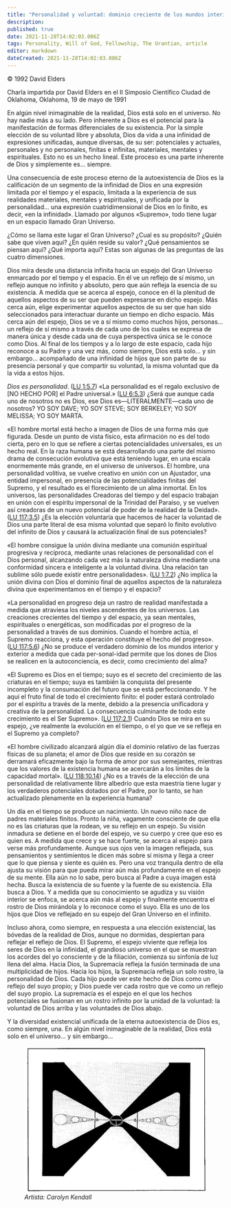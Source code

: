 ```yaml
---
title: "Personalidad y voluntad: dominio creciente de los mundos interior y exterior"
description:
published: true
date: 2021-11-28T14:02:03.086Z
tags: Personality, Will of God, Fellowship, The Urantian, article
editor: markdown
dateCreated: 2021-11-28T14:02:03.086Z
---
```


<p class="v-card v-sheet theme--light gray lighten-3 px-2">© 1992 David Elders</p>

Charla impartida por David Elders en el II Simposio Científico
Ciudad de Oklahoma, Oklahoma, 19 de mayo de 1991

En algún nivel inimaginable de la realidad, Dios está solo en el universo. No hay nadie más a su lado. Pero inherente a Dios es el potencial para la manifestación de formas diferenciales de su existencia. Por la simple elección de su voluntad libre y absoluta, Dios da vida a una infinidad de expresiones unificadas, aunque diversas, de su ser: potenciales y actuales, personales y no personales, finitas e infinitas, materiales, mentales y espirituales. Esto no es un hecho lineal. Este proceso es una parte inherente de Dios y simplemente es... siempre.

Una consecuencia de este proceso eterno de la autoexistencia de Dios es la calificación de un segmento de la infinidad de Dios en una expresión limitada por el tiempo y el espacio, limitada a la experiencia de sus realidades materiales, mentales y espirituales, y unificada por la personalidad... una expresión cuatridimensional de Dios en lo finito, es decir, «en la infinidad». Llamado por algunos «Supremo», todo tiene lugar en un espacio llamado Gran Universo.

¿Cómo se llama este lugar el Gran Universo? ¿Cual es su propósito? ¿Quién sabe que viven aquí? ¿En quién reside su valor? ¿Qué pensamientos se piensan aquí? ¿Qué importa aquí? Estas son algunas de las preguntas de las cuatro dimensiones.

Dios mira desde una distancia infinita hacia un espejo del Gran Universo enmarcado por el tiempo y el espacio. En él ve un reflejo de sí mismo, un reflejo aunque no infinito y absoluto, pero que aún refleja la esencia de su existencia. A medida que se acerca al espejo, conoce en él la plenitud de aquellos aspectos de su ser que pueden expresarse en dicho espejo. Más cerca aún, elige experimentar aquellos aspectos de su ser que han sido seleccionados para interactuar durante un tiempo en dicho espacio. Más cerca aún del espejo, Dios se ve a sí mismo como muchos hijos, personas... un reflejo de sí mismo a través de cada uno de los cuales se expresa de manera única y desde cada una de cuya perspectiva única se le conoce como Dios. Al final de los tiempos y a lo largo de este espacio, cada hijo reconoce a su Padre y una vez más, como siempre, Dios está solo... y sin embargo... acompañado de una infinidad de hijos que son parte de su presencia personal y que compartir su voluntad, la misma voluntad que da la vida a estos hijos.

_Dios es personalidad_. ([LU 1:5.7](/es/The_Urantia_Book/1#p5_7)) «La personalidad es el regalo exclusivo de [NO HECHO POR] el Padre universal.» ([LU 6:5.3](/es/The_Urantia_Book/6#p5_3)) ¿Será que aunque cada uno de nosotros no es Dios, ese Dios es—LITERALMENTE—cada uno de nosotros? YO SOY DAVE; YO SOY STEVE; SOY BERKELEY; YO SOY MELISSA; YO SOY MARTA.

«El hombre mortal está hecho a imagen de Dios de una forma más que figurada. Desde un punto de vista físico, esta afirmación no es del todo cierta, pero en lo que se refiere a ciertas potencialidades universales, es un hecho real. En la raza humana se está desarrollando una parte del mismo drama de consecución evolutiva que está teniendo lugar, en una escala enormemente más grande, en el universo de universos. El hombre, una personalidad volitiva, se vuelve creativo en unión con un Ajustador, una entidad impersonal, en presencia de las potencialidades finitas del Supremo, y el resultado es el florecimiento de un alma inmortal. En los universos, las personalidades Creadoras del tiempo y del espacio trabajan en unión con el espíritu impersonal de la Trinidad del Paraíso, y se vuelven así creadoras de un nuevo potencial de poder de la realidad de la Deidad». ([LU 117:3.5](/es/The_Urantia_Book/117#p3_5)) ¿Es la elección voluntaria que hacemos de hacer la voluntad de Dios una parte literal de esa misma voluntad que separó lo finito evolutivo del infinito de Dios y causará la actualización final de sus potenciales?

«El hombre consigue la unión divina mediante una comunión espiritual progresiva y recíproca, mediante unas relaciones de personalidad con el Dios personal, alcanzando cada vez más la naturaleza divina mediante una conformidad sincera e inteligente a la voluntad divina. Una relación tan sublime sólo puede existir entre personalidades». ([LU 1:7.2](/es/The_Urantia_Book/1#p7_2)) ¿No implica la unión divina con Dios el dominio final de aquellos aspectos de la naturaleza divina que experimentamos en el tiempo y el espacio?

«La personalidad en progreso deja un rastro de realidad manifestada a medida que atraviesa los niveles ascendentes de los universos. Las creaciones crecientes del tiempo y del espacio, ya sean mentales, espirituales o energéticas, son modificadas por el progreso de la personalidad a través de sus dominios. Cuando el hombre actúa, el Supremo reacciona, y esta operación constituye el hecho del progreso». ([LU 117:5.6](/es/The_Urantia_Book/117#p5_6)) ¿No se produce el verdadero dominio de los mundos interior y exterior a medida que cada per-sonal-idad permite que los dones de Dios se realicen en la autoconciencia, es decir, como crecimiento del alma?

«El Supremo es Dios en el tiempo; suyo es el secreto del crecimiento de las criaturas en el tiempo; suya es también la conquista del presente incompleto y la consumación del futuro que se está perfeccionando. Y he aquí el fruto final de todo el crecimiento finito: el poder estará controlado por el espíritu a través de la mente, debido a la presencia unificadora y creativa de la personalidad. La consecuencia culminante de todo este crecimiento es el Ser Supremo». ([LU 117:2.1](/es/The_Urantia_Book/117#p2_1)) Cuando Dios se mira en su espejo, ¿ve realmente la evolución en el tiempo, o el yo que ve se refleja en el Supremo ya completo?

«El hombre civilizado alcanzará algún día el dominio relativo de las fuerzas físicas de su planeta; el amor de Dios que reside en su corazón se derramará eficazmente bajo la forma de amor por sus semejantes, mientras que los valores de la existencia humana se acercarán a los límites de la capacidad mortal». ([LU 118:10.14](/es/The_Urantia_Book/118#p10_14)) ¿No es a través de la elección de una personalidad de relativamente libre albedrío que esta maestría tiene lugar y los verdaderos potenciales dotados por el Padre, por lo tanto, se han actualizado plenamente en la experiencia humana?

Un día en el tiempo se produce un nacimiento. Un nuevo niño nace de padres materiales finitos. Pronto la niña, vagamente consciente de que ella no es las criaturas que la rodean, ve su reflejo en un espejo. Su visión inmadura se detiene en el borde del espejo, ve su cuerpo y cree que eso es quien es. A medida que crece y se hace fuerte, se acerca al espejo para verse más profundamente. Aunque sus ojos ven la imagen reflejada, sus pensamientos y sentimientos le dicen más sobre sí misma y llega a creer que lo que piensa y siente es quién es. Pero una voz tranquila dentro de ella ajusta su visión para que pueda mirar aún más profundamente en el espejo de su mente. Ella aún no lo sabe, pero busca al Padre a cuya imagen está hecha. Busca la existencia de su fuente y la fuente de su existencia. Ella busca a Dios. Y a medida que su conocimiento se agudiza y su visión interior se enfoca, se acerca aún más al espejo y finalmente encuentra el rostro de Dios mirándola y lo reconoce como el suyo. Ella es uno de los hijos que Dios ve reflejado en su espejo del Gran Universo en el infinito.

Incluso ahora, como siempre, en respuesta a una elección existencial, las bóvedas de la realidad de Dios, aunque no dormidas, despiertan para reflejar el reflejo de Dios. El Supremo, el espejo viviente que refleja los seres de Dios en la infinidad, el grandioso universo en el que se muestran los acordes del yo consciente y de la filiación, comienza su sinfonía de luz llena del alma. Hacia Dios, la Supremacía refleja la fusión terminada de una multiplicidad de hijos. Hacia los hijos, la Supremacía refleja un solo rostro, la personalidad de Dios. Cada hijo puede ver este hecho de Dios como un reflejo del suyo propio; y Dios puede ver cada rostro que ve como un reflejo del suyo propio. La supremacía es el espejo en el que los hechos potenciales se fusionan en un rostro infinito por la unidad de la voluntad: la voluntad de Dios arriba y las voluntades de Dios abajo.

Y la diversidad existencial unificada de la eterna autoexistencia de Dios es, como siempre, una. En algún nivel inimaginable de la realidad, Dios está solo en el universo... y sin embargo...

<figure id="Figure_1" class="image urantiapedia">
<img src="/image/article/The_Urantian/Turnings_and_Tunings.jpg">
<figcaption><em>Artista: Carolyn Kendall</em></figcaption>
</figure>